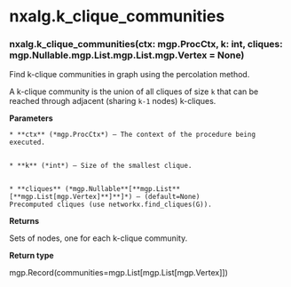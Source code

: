 # nxalg.k_clique_communities


### nxalg.k_clique_communities(ctx: mgp.ProcCtx, k: int, cliques: mgp.Nullable.mgp.List.mgp.List.mgp.Vertex = None)
Find k-clique communities in graph using the percolation method.

A k-clique community is the union of all cliques of size `k` that
can be reached through adjacent (sharing `k-1` nodes) k-cliques.


**Parameters**

    
    * **ctx** (*mgp.ProcCtx*) – The context of the procedure being executed.


    * **k** (*int*) – Size of the smallest clique.


    * **cliques** (*mgp.Nullable**[**mgp.List**[**mgp.List[mgp.Vertex]**]**]*) – (default=None)
    Precomputed cliques (use networkx.find_cliques(G)).



**Returns**

Sets of nodes, one for each k-clique community.



**Return type**

mgp.Record(communities=mgp.List[mgp.List[mgp.Vertex]])

